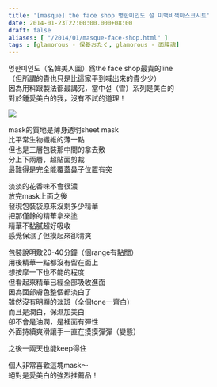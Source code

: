 ```yaml
---
title: '[masque] the face shop 명한미인도 설 미백비책마스크시트'
date: 2014-01-23T22:00:00.000+08:00
draft: false
aliases: [ "/2014/01/masque-face-shop.html" ]
tags : [glamorous - 保養おたく, glamorous - 面膜魂]
---
```


명한미인도（名韓美人圖）爲the face shop最貴的line  
（但所謂的貴也只是比這家平到喊出來的貴少少）  
因為用料跟製法都最講究，當中설（雪）系列是美白的  
對於鍾愛美白的我，沒有不試的道理！  

[![](https://2.bp.blogspot.com/--Y18ruV3_CY/XCjJM6pq4QI/AAAAAAAADg8/yioA_YEOgu8FONrJmykMRernWFyQJUytQCLcBGAs/s640/02.jpg)](https://2.bp.blogspot.com/--Y18ruV3_CY/XCjJM6pq4QI/AAAAAAAADg8/yioA_YEOgu8FONrJmykMRernWFyQJUytQCLcBGAs/s1600/02.jpg)

mask的質地是薄身透明sheet mask  
比平常生物纖維的薄一點  
但也是三層包裝那中間的拿去敷  
分上下兩層，超貼面剪裁  
最難得是完全能覆蓋鼻子位置有突  
  
淡淡的花香味不會很濃  
放完mask上面之後  
發現包裝袋原來沒剩多少精華  
把那僅餘的精華拿來塗  
精華不黏膩超好吸收  
感覺保濕了但摸起來卻清爽  
  
包裝說明敷20-40分鐘（個range有點闊）  
用後精華一點都沒有留在面上  
想按摩一下也不能的程度  
但看起來精華已經全部吸收進面  
因為面部膚色整個都淡白了  
雖然沒有明顯的淡斑（全個tone一齊白）  
而且是潤白，保濕加美白  
卻不會是油潤，是裡面有彈性  
外面持續爽滑讓手一直在摸摸彈彈（變態）  
  
之後一兩天也能keep得住  
  
  
  
  
個人非常喜歡這塊mask～  
絕對是愛美白的強烈推薦品！